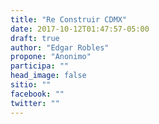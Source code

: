 ```yaml
---
title: "Re Construir CDMX"
date: 2017-10-12T01:47:57-05:00
draft: true
author: "Edgar Robles"
propone: "Anonimo"
participa: ""
head_image: false
sitio: ""
facebook: ""
twitter: ""
---
```


